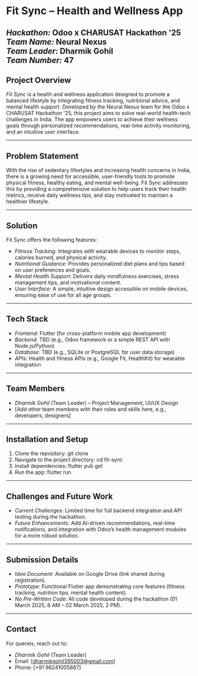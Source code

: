 # Fit Sync – Health and Wellness App

*Hackathon:* Odoo x CHARUSAT Hackathon '25  
*Team Name:* Neural Nexus  
*Team Leader:* Dharmik Gohil  
*Team Number:* 47  
---
## Project Overview

*Fit Sync* is a health and wellness application designed to promote a balanced lifestyle by integrating fitness tracking, nutritional advice, and mental health support. Developed by the Neural Nexus team for the Odoo x CHARUSAT Hackathon '25, this project aims to solve real-world health-tech challenges in India. The app empowers users to achieve their wellness goals through personalized recommendations, real-time activity monitoring, and an intuitive user interface.

---

## Problem Statement

With the rise of sedentary lifestyles and increasing health concerns in India, there is a growing need for accessible, user-friendly tools to promote physical fitness, healthy eating, and mental well-being. Fit Sync addresses this by providing a comprehensive solution to help users track their health metrics, receive daily wellness tips, and stay motivated to maintain a healthier lifestyle.

---

## Solution

Fit Sync offers the following features:
- *Fitness Tracking:* Integrates with wearable devices to monitor steps, calories burned, and physical activity.
- *Nutritional Guidance:* Provides personalized diet plans and tips based on user preferences and goals.
- *Mental Health Support:* Delivers daily mindfulness exercises, stress management tips, and motivational content.
- *User Interface:* A simple, intuitive design accessible on mobile devices, ensuring ease of use for all age groups.

---

## Tech Stack
- *Frontend:* Flutter (for cross-platform mobile app development)
- *Backend:* TBD (e.g., Odoo framework or a simple REST API with Node.js/Python)
- *Database:* TBD (e.g., SQLite or PostgreSQL for user data storage)
- *APIs:* Health and fitness APIs (e.g., Google Fit, HealthKit) for wearable integration

---

## Team Members
- *Dharmik Gohil* (Team Leader) – Project Management, UI/UX Design
- [Add other team members with their roles and skills here, e.g., developers, designers]

---

## Installation and Setup
1. Clone the repository: git clone <repository-url>
2. Navigate to the project directory: cd fit-sync
3. Install dependencies: flutter pub get
4. Run the app: flutter run

---

## Challenges and Future Work
- *Current Challenges:* Limited time for full backend integration and API testing during the hackathon.
- *Future Enhancements:* Add AI-driven recommendations, real-time notifications, and integration with Odoo’s health management modules for a more robust solution.

---

## Submission Details
- *Idea Document:* Available on Google Drive (link shared during registration).
- *Prototype:* Functional Flutter app demonstrating core features (fitness tracking, nutrition tips, mental health content).
- *No Pre-Written Code:* All code developed during the hackathon (01 March 2025, 8 AM – 02 March 2025, 2 PM).

---

## Contact
For queries, reach out to:
- *Dharmik Gohil* (Team Leader)
- Email: [dharmikgohil395003@gmail.com]
- Phone: [+91 96241005887]
